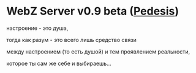 # WebZ Server v0.9 beta ([Pedesis](https://www.pinterest.com/teremterem/pedesis/))

настроение - это душа,

тогда как разум - это всего лишь средство связи

между настроением (то есть душой) и тем проявлением реальности,

которое ты сам же себе и выбираешь...
